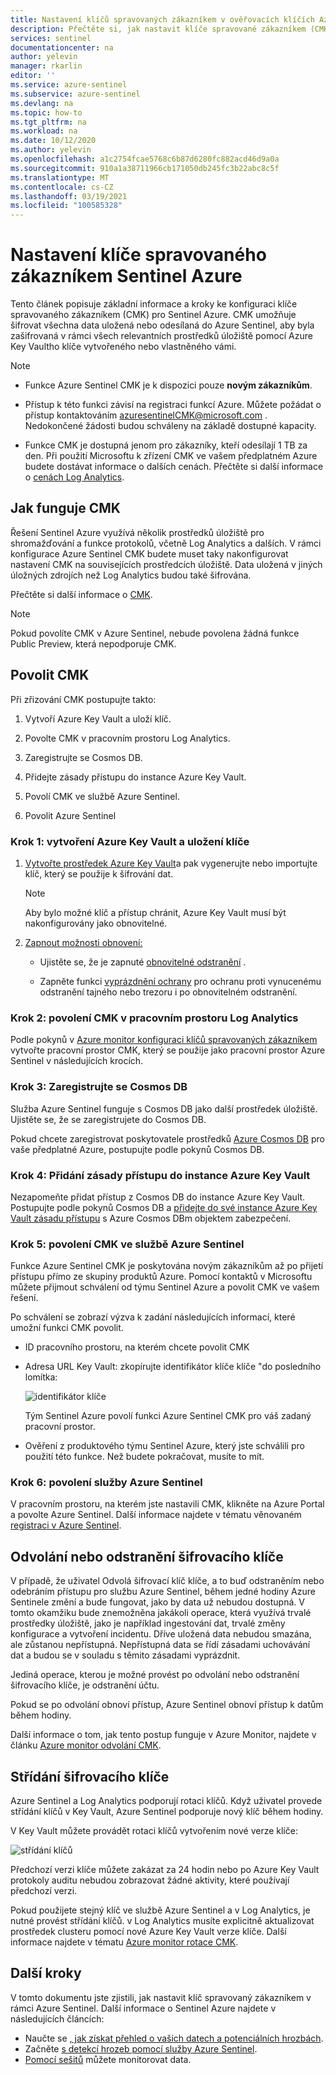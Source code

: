 ```yaml
---
title: Nastavení klíčů spravovaných zákazníkem v ověřovacích klíčích Azure | Microsoft Docs
description: Přečtěte si, jak nastavit klíče spravované zákazníkem (CMK) ve službě Azure Sentinel.
services: sentinel
documentationcenter: na
author: yelevin
manager: rkarlin
editor: ''
ms.service: azure-sentinel
ms.subservice: azure-sentinel
ms.devlang: na
ms.topic: how-to
ms.tgt_pltfrm: na
ms.workload: na
ms.date: 10/12/2020
ms.author: yelevin
ms.openlocfilehash: a1c2754fcae5768c6b87d6280fc882acd46d9a0a
ms.sourcegitcommit: 910a1a38711966cb171050db245fc3b22abc8c5f
ms.translationtype: MT
ms.contentlocale: cs-CZ
ms.lasthandoff: 03/19/2021
ms.locfileid: "100585328"
---
```

# <a name="set-up-azure-sentinel-customer-managed-key"></a>Nastavení klíče spravovaného zákazníkem Sentinel Azure

Tento článek popisuje základní informace a kroky ke konfiguraci klíče spravovaného zákazníkem (CMK) pro Sentinel Azure. CMK umožňuje šifrovat všechna data uložená nebo odesílaná do Azure Sentinel, aby byla zašifrovaná v rámci všech relevantních prostředků úložiště pomocí Azure Key Vaultho klíče vytvořeného nebo vlastněného vámi.

> [!NOTE]
> - Funkce Azure Sentinel CMK je k dispozici pouze **novým zákazníkům**.
>
> - Přístup k této funkci závisí na registraci funkcí Azure. Můžete požádat o přístup kontaktováním azuresentinelCMK@microsoft.com . Nedokončené žádosti budou schváleny na základě dostupné kapacity.
>
> - Funkce CMK je dostupná jenom pro zákazníky, kteří odesílají 1 TB za den. Při použití Microsoftu k zřízení CMK ve vašem předplatném Azure budete dostávat informace o dalších cenách. Přečtěte si další informace o [cenách Log Analytics](../azure-monitor/logs/manage-cost-storage.md#log-analytics-dedicated-clusters).

## <a name="how-cmk-works"></a>Jak funguje CMK 

Řešení Sentinel Azure využívá několik prostředků úložiště pro shromažďování a funkce protokolů, včetně Log Analytics a dalších. V rámci konfigurace Azure Sentinel CMK budete muset taky nakonfigurovat nastavení CMK na souvisejících prostředcích úložiště. Data uložená v jiných úložných zdrojích než Log Analytics budou také šifrována.

Přečtěte si další informace o [CMK](../azure-monitor/logs/customer-managed-keys.md#customer-managed-key-overview).

> [!NOTE]
> Pokud povolíte CMK v Azure Sentinel, nebude povolena žádná funkce Public Preview, která nepodporuje CMK.

## <a name="enable-cmk"></a>Povolit CMK 

Při zřizování CMK postupujte takto: 

1.  Vytvoří Azure Key Vault a uloží klíč.

2.  Povolte CMK v pracovním prostoru Log Analytics.

3.  Zaregistrujte se Cosmos DB.

4.  Přidejte zásady přístupu do instance Azure Key Vault.

5.  Povolí CMK ve službě Azure Sentinel.

6.  Povolit Azure Sentinel

### <a name="step-1-create-an-azure-key-vault-and-storing-key"></a>Krok 1: vytvoření Azure Key Vault a uložení klíče

1.  [Vytvořte prostředek Azure Key Vault](/azure-stack/user/azure-stack-key-vault-manage-portal)a pak vygenerujte nebo importujte klíč, který se použije k šifrování dat.
    > [!NOTE]
    >  Aby bylo možné klíč a přístup chránit, Azure Key Vault musí být nakonfigurovány jako obnovitelné.

1.  [Zapnout možnosti obnovení:](../key-vault/general/key-vault-recovery.md)

    -   Ujistěte se, že je zapnuté [obnovitelné odstranění](../key-vault/general/soft-delete-overview.md) .

    -   Zapněte funkci [vyprázdnění ochrany](../key-vault/general/soft-delete-overview.md#purge-protection) pro ochranu proti vynucenému odstranění tajného nebo trezoru i po obnovitelném odstranění.

### <a name="step-2-enable-cmk-on-your-log-analytics-workspace"></a>Krok 2: povolení CMK v pracovním prostoru Log Analytics

Podle pokynů v [Azure monitor konfiguraci klíčů spravovaných zákazníkem](../azure-monitor/logs/customer-managed-keys.md) vytvořte pracovní prostor CMK, který se použije jako pracovní prostor Azure Sentinel v následujících krocích.

### <a name="step-3-register-for-cosmos-db"></a>Krok 3: Zaregistrujte se Cosmos DB

Služba Azure Sentinel funguje s Cosmos DB jako další prostředek úložiště. Ujistěte se, že se zaregistrujete do Cosmos DB.

Pokud chcete zaregistrovat poskytovatele prostředků [Azure Cosmos DB](../cosmos-db/how-to-setup-cmk.md#register-resource-provider) pro vaše předplatné Azure, postupujte podle pokynů Cosmos DB.

### <a name="step-4-add-an-access-policy-to-your-azure-key-vault-instance"></a>Krok 4: Přidání zásady přístupu do instance Azure Key Vault

Nezapomeňte přidat přístup z Cosmos DB do instance Azure Key Vault. Postupujte podle pokynů Cosmos DB a [přidejte do své instance Azure Key Vault zásadu přístupu](../cosmos-db/how-to-setup-cmk.md#add-an-access-policy-to-your-azure-key-vault-instance) s Azure Cosmos DBm objektem zabezpečení.

### <a name="step-5-enable-cmk-in-azure-sentinel"></a>Krok 5: povolení CMK ve službě Azure Sentinel

Funkce Azure Sentinel CMK je poskytována novým zákazníkům až po přijetí přístupu přímo ze skupiny produktů Azure. Pomocí kontaktů v Microsoftu můžete přijmout schválení od týmu Sentinel Azure a povolit CMK ve vašem řešení.

Po schválení se zobrazí výzva k zadání následujících informací, které umožní funkci CMK povolit.

-  ID pracovního prostoru, na kterém chcete povolit CMK

-  Adresa URL Key Vault: zkopírujte identifikátor klíče klíče "do posledního lomítka:  
    

    ![identifikátor klíče](./media/customer-managed-keys/key-identifier.png)

    Tým Sentinel Azure povolí funkci Azure Sentinel CMK pro váš zadaný pracovní prostor.

-  Ověření z produktového týmu Sentinel Azure, který jste schválili pro použití této funkce. Než budete pokračovat, musíte to mít.

### <a name="step-6-enable-azure-sentinel"></a>Krok 6: povolení služby Azure Sentinel


V pracovním prostoru, na kterém jste nastavili CMK, klikněte na Azure Portal a povolte Azure Sentinel. Další informace najdete v tématu věnovaném [registraci v Azure Sentinel](quickstart-onboard.md).

## <a name="key-encryption-key-revocation-or-deletion"></a>Odvolání nebo odstranění šifrovacího klíče


V případě, že uživatel Odvolá šifrovací klíč klíče, a to buď odstraněním nebo odebráním přístupu pro službu Azure Sentinel, během jedné hodiny Azure Sentinele změní a bude fungovat, jako by data už nebudou dostupná. V tomto okamžiku bude znemožněna jakákoli operace, která využívá trvalé prostředky úložiště, jako je například ingestování dat, trvalé změny konfigurace a vytvoření incidentu. Dříve uložená data nebudou smazána, ale zůstanou nepřístupná. Nepřístupná data se řídí zásadami uchovávání dat a budou se v souladu s těmito zásadami vyprázdnit.

Jediná operace, kterou je možné provést po odvolání nebo odstranění šifrovacího klíče, je odstranění účtu.

Pokud se po odvolání obnoví přístup, Azure Sentinel obnoví přístup k datům během hodiny.

Další informace o tom, jak tento postup funguje v Azure Monitor, najdete v článku [Azure monitor odvolání CMK](../azure-monitor/logs/customer-managed-keys.md#key-revocation).

## <a name="key-encryption-key-rotation"></a>Střídání šifrovacího klíče


Azure Sentinel a Log Analytics podporují rotaci klíčů. Když uživatel provede střídání klíčů v Key Vault, Azure Sentinel podporuje nový klíč během hodiny.

V Key Vault můžete provádět rotaci klíčů vytvořením nové verze klíče:

![střídání klíčů](./media/customer-managed-keys/key-rotation.png)

Předchozí verzi klíče můžete zakázat za 24 hodin nebo po Azure Key Vault protokoly auditu nebudou zobrazovat žádné aktivity, které používají předchozí verzi.

Pokud použijete stejný klíč ve službě Azure Sentinel a v Log Analytics, je nutné provést střídání klíčů. v Log Analytics musíte explicitně aktualizovat prostředek clusteru pomocí nové Azure Key Vault verze klíče. Další informace najdete v tématu [Azure monitor rotace CMK](../azure-monitor/logs/customer-managed-keys.md#key-rotation).

## <a name="next-steps"></a>Další kroky
V tomto dokumentu jste zjistili, jak nastavit klíč spravovaný zákazníkem v rámci Azure Sentinel. Další informace o Sentinel Azure najdete v následujících článcích:
- Naučte se [, jak získat přehled o vašich datech a potenciálních hrozbách](quickstart-get-visibility.md).
- Začněte [s detekcí hrozeb pomocí služby Azure Sentinel](./tutorial-detect-threats-built-in.md).
- [Pomocí sešitů](tutorial-monitor-your-data.md) můžete monitorovat data.